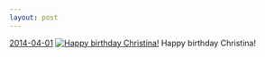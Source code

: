 ```yaml
---
layout: post
---
```


<p>
  <time><a href="/298">2014-04-01</a></time>
  <a href="/298"><img src="{{ site.assets_url }}/298-640.jpg" srcset="{{ site.assets_url }}/298-1280.jpg 1280w, {{ site.assets_url }}/298-960.jpg 960w, {{ site.assets_url }}/298-640.jpg 640w, {{ site.assets_url }}/298-320.jpg 320w" sizes="(min-width: 700px) 50vw, calc(100vw - 2rem)" alt="Happy birthday Christina!" /></a>
  <span>Happy birthday Christina!</span>
</p>
